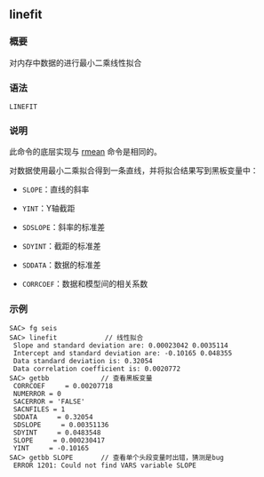 ## linefit 

### 概要

对内存中数据的进行最小二乘线性拟合

### 语法

``` {.bash}
LINEFIT
```

### 说明

此命令的底层实现与 [rmean](/commands/rmean.md) 命令是相同的。

对数据使用最小二乘拟合得到一条直线，并将拟合结果写到黑板变量中：

-   `SLOPE`：直线的斜率

-   `YINT`：Y轴截距

-   `SDSLOPE`：斜率的标准差

-   `SDYINT`：截距的标准差

-   `SDDATA`：数据的标准差

-   `CORRCOEF`：数据和模型间的相关系数

### 示例

``` {.bash}
SAC> fg seis
SAC> linefit            // 线性拟合
 Slope and standard deviation are: 0.00023042 0.0035114
 Intercept and standard deviation are: -0.10165 0.048355
 Data standard deviation is: 0.32054
 Data correlation coefficient is: 0.0020772
SAC> getbb             // 查看黑板变量
 CORRCOEF     = 0.00207718
 NUMERROR = 0
 SACERROR = 'FALSE'
 SACNFILES = 1
 SDDATA     = 0.32054
 SDSLOPE     = 0.00351136
 SDYINT     = 0.0483548
 SLOPE     = 0.000230417
 YINT     = -0.10165
SAC> getbb SLOPE       // 查看单个头段变量时出错，猜测是bug
 ERROR 1201: Could not find VARS variable SLOPE
```
